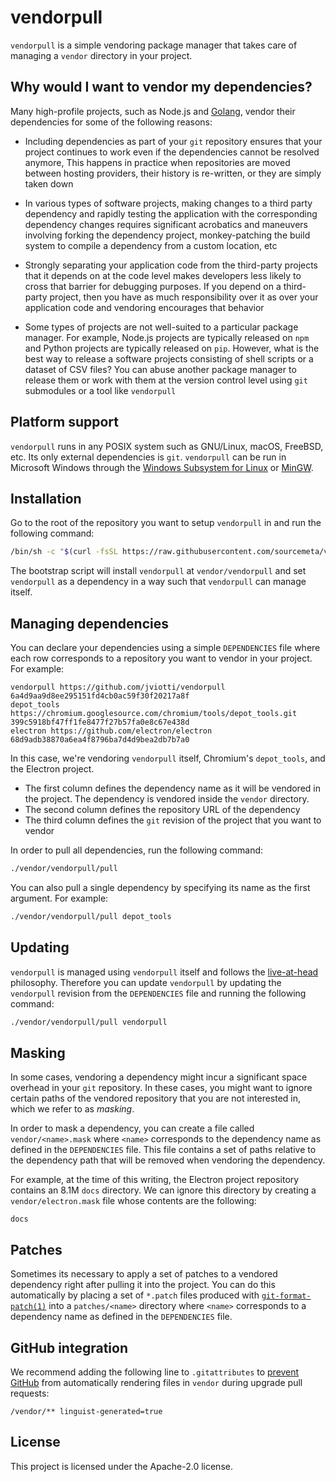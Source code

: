 vendorpull
==========

`vendorpull` is a simple vendoring package manager that takes care of managing
a `vendor` directory in your project.

Why would I want to vendor my dependencies?
-------------------------------------------

Many high-profile projects, such as Node.js and
[Golang](https://blog.filippo.io/most-go-tools-now-work-with-go15vendorexperiment/),
vendor their dependencies for some of the following reasons:

- Including dependencies as part of your `git` repository ensures that your
  project continues to work even if the dependencies cannot be resolved
  anymore, This happens in practice when repositories are moved between hosting
  providers, their history is re-written, or they are simply taken down

- In various types of software projects, making changes to a third party
  dependency and rapidly testing the application with the corresponding
  dependency changes requires significant acrobatics and maneuvers involving
  forking the dependency project, monkey-patching the build system to compile a
  dependency from a custom location, etc

- Strongly separating your application code from the third-party projects that
  it depends on at the code level makes developers less likely to cross that
  barrier for debugging purposes. If you depend on a third-party project, then
  you have as much responsibility over it as over your application code and
  vendoring encourages that behavior

- Some types of projects are not well-suited to a particular package manager.
  For example, Node.js projects are typically released on `npm` and Python
  projects are typically released on `pip`. However, what is the best way to
  release a software projects consisting of shell scripts or a dataset of CSV
  files? You can abuse another package manager to release them or work with
  them at the version control level using `git` submodules or a tool like
  `vendorpull`

Platform support
----------------

`vendorpull` runs in any POSIX system such as GNU/Linux, macOS, FreeBSD, etc.
Its only external dependencies is `git`. `vendorpull` can be run in Microsoft
Windows through the [Windows Subsystem for
Linux](https://docs.microsoft.com/en-us/windows/wsl/) or
[MinGW](https://sourceforge.net/projects/mingw/).

Installation
------------

Go to the root of the repository you want to setup `vendorpull` in and run the
following command:

```sh
/bin/sh -c "$(curl -fsSL https://raw.githubusercontent.com/sourcemeta/vendorpull/master/bootstrap -H "Cache-Control: no-cache, no-store, must-revalidate")"
```

The bootstrap script will install `vendorpull` at `vendor/vendorpull` and set
`vendorpull` as a dependency in a way such that `vendorpull` can manage itself.

Managing dependencies
---------------------

You can declare your dependencies using a simple `DEPENDENCIES` file where each
row corresponds to a repository you want to vendor in your project. For example:

```
vendorpull https://github.com/jviotti/vendorpull 6a4d9aa9d8ee295151fd4cb0ac59f30f20217a8f
depot_tools https://chromium.googlesource.com/chromium/tools/depot_tools.git 399c5918bf47ff1fe8477f27b57fa0e8c67e438d
electron https://github.com/electron/electron 68d9adb38870a6ea4f8796ba7d4d9bea2db7b7a0
```

In this case, we're vendoring `vendorpull` itself, Chromium's `depot_tools`,
and the Electron project.

- The first column defines the dependency name as it will be vendored in the
  project. The dependency is vendored inside the `vendor` directory.
- The second column defines the repository URL of the dependency
- The third column defines the `git` revision of the project that you
  want to vendor

In order to pull all dependencies, run the following command:

```sh
./vendor/vendorpull/pull
```

You can also pull a single dependency by specifying its name as the first argument. For example:

```sh
./vendor/vendorpull/pull depot_tools
```

Updating
--------

`vendorpull` is managed using `vendorpull` itself and follows the
[live-at-head](https://github.com/abseil/abseil-cpp#releases) philosophy.
Therefore you can update `vendorpull` by updating the `vendorpull` revision
from the `DEPENDENCIES` file and running the following command:

```sh
./vendor/vendorpull/pull vendorpull
```

Masking
-------

In some cases, vendoring a dependency might incur a significant space overhead
in your `git` repository. In these cases, you might want to ignore certain
paths of the vendored repository that you are not interested in, which we refer
to as *masking*.

In order to mask a dependency, you can create a file called
`vendor/<name>.mask` where `<name>` corresponds to the dependency name as
defined in the `DEPENDENCIES` file. This file contains a set of paths relative
to the dependency path that will be removed when vendoring the dependency.

For example, at the time of this writing, the Electron project repository
contains an 8.1M `docs` directory. We can ignore this directory by creating a
`vendor/electron.mask` file whose contents are the following:

```
docs
```

Patches
-------

Sometimes its necessary to apply a set of patches to a vendored dependency
right after pulling it into the project. You can do this automatically by
placing a set of `*.patch` files produced with
[`git-format-patch(1)`](http://schacon.github.io/git/git-format-patch.html)
into a `patches/<name>` directory where `<name>` corresponds to a dependency
name as defined in the `DEPENDENCIES` file.

GitHub integration
------------------

We recommend adding the following line to `.gitattributes` to [prevent
GitHub](https://docs.github.com/en/github/administering-a-repository/managing-repository-settings/customizing-how-changed-files-appear-on-github)
from automatically rendering files in `vendor` during upgrade pull requests:

```
/vendor/** linguist-generated=true
```

License
-------

This project is licensed under the Apache-2.0 license.
